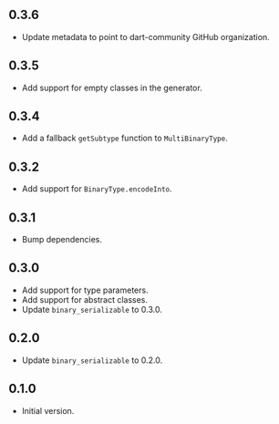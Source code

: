 ## 0.3.6

- Update metadata to point to dart-community GitHub organization.

## 0.3.5

- Add support for empty classes in the generator.

## 0.3.4

- Add a fallback `getSubtype` function to `MultiBinaryType`.

## 0.3.2

- Add support for `BinaryType.encodeInto`.

## 0.3.1

- Bump dependencies.

## 0.3.0

- Add support for type parameters.
- Add support for abstract classes.
- Update `binary_serializable` to 0.3.0.

## 0.2.0

- Update `binary_serializable` to 0.2.0.

## 0.1.0

- Initial version.
